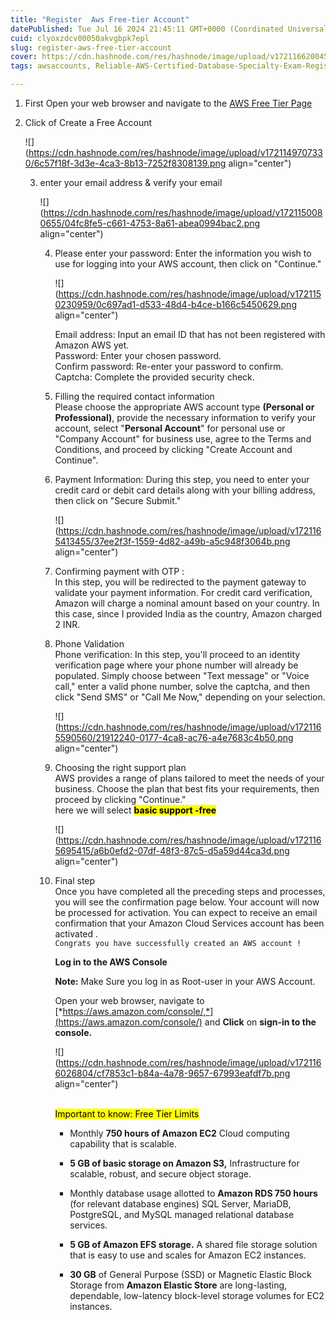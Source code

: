 ```yaml
---
title: "Register  Aws Free-tier Account"
datePublished: Tue Jul 16 2024 21:45:11 GMT+0000 (Coordinated Universal Time)
cuid: clyoxzdcv00050akvgbpk7epl
slug: register-aws-free-tier-account
cover: https://cdn.hashnode.com/res/hashnode/image/upload/v1721166200459/f7f49f37-feb4-409f-a5dd-54eb08bc2b11.png
tags: awsaccounts, Reliable-AWS-Certified-Database-Specialty-Exam-Registration, aws-free-tier-account-and-console, aws-free-tire-account

---
```


1. First Open your web browser and navigate to the [AWS Free Tier Page](https://aws.amazon.com/free/?all-free-tier.sort-by=item.additionalFields.SortRank&all-free-tier.sort-order=asc&awsf.Free%20Tier%20Types=*all&awsf.Free%20Tier%20Categories=*all)
    
2. Click of Create a Free Account
    
    ![](https://cdn.hashnode.com/res/hashnode/image/upload/v1721149707330/6c57f18f-3d3e-4ca3-8b13-7252f8308139.png align="center")
    
    3. enter your email address & verify your email
        
        ![](https://cdn.hashnode.com/res/hashnode/image/upload/v1721150080655/04fc8fe5-c661-4753-8a61-abea0994bac2.png align="center")
        
        4. Please enter your password: Enter the information you wish to use for logging into your AWS account, then click on "Continue."
            
            ![](https://cdn.hashnode.com/res/hashnode/image/upload/v1721150230959/0c697ad1-d533-48d4-b4ce-b166c5450629.png align="center")
            
            Email address: Input an email ID that has not been registered with Amazon AWS yet.  
            Password: Enter your chosen password.  
            Confirm password: Re-enter your password to confirm.  
            Captcha: Complete the provided security check.
            
        5. Filling the required contact information  
            Please choose the appropriate AWS account type **(Personal or Professional)**, provide the necessary information to verify your account, select "**Personal Account**" for personal use or "Company Account" for business use, agree to the Terms and Conditions, and proceed by clicking "Create Account and Continue".
            
        6. Payment Information: During this step, you need to enter your credit card or debit card details along with your billing address, then click on "Secure Submit."
            
            ![](https://cdn.hashnode.com/res/hashnode/image/upload/v1721165413455/37ee2f3f-1559-4d82-a49b-a5c948f3064b.png align="center")
            
        7. Confirming payment with OTP :  
            In this step, you will be redirected to the payment gateway to validate your payment information. For credit card verification, Amazon will charge a nominal amount based on your country. In this case, since I provided India as the country, Amazon charged 2 INR.
            
        8. Phone Validation  
            Phone verification: In this step, you'll proceed to an identity verification page where your phone number will already be populated. Simply choose between "Text message" or "Voice call," enter a valid phone number, solve the captcha, and then click "Send SMS" or "Call Me Now," depending on your selection.
            
            ![](https://cdn.hashnode.com/res/hashnode/image/upload/v1721165590560/21912240-0177-4ca8-ac76-a4e7683c4b50.png align="center")
            
        9. Choosing the right support plan  
            AWS provides a range of plans tailored to meet the needs of your business. Choose the plan that best fits your requirements, then proceed by clicking "Continue."  
            here we will select **<mark>basic support -free</mark>**
            
            ![](https://cdn.hashnode.com/res/hashnode/image/upload/v1721165695415/a6b0efd2-07df-48f3-87c5-d5a59d44ca3d.png align="center")
            
        10. Final step  
            Once you have completed all the preceding steps and processes, you will see the confirmation page below. Your account will now be processed for activation. You can expect to receive an email confirmation that your Amazon Cloud Services account has been activated .  
            `Congrats you have successfully created an AWS account !`  
              
            **Log in to the AWS Console**
            
            **Note:** Make Sure you log in as Root-user in your AWS Account.
            
            Open your web browser, navigate to [*https://aws.amazon.com/console/,*](https://aws.amazon.com/console/) and **Click** on **sign-in to the console.**
            
            ![](https://cdn.hashnode.com/res/hashnode/image/upload/v1721166026804/cf7853c1-b84a-4a78-9657-67993eafdf7b.png align="center")
            
            <mark><br>Important to know: Free Tier Limits</mark>
            
            * Monthly **750 hours of Amazon EC2** Cloud computing capability that is scalable.
                
            * **5 GB of basic storage on Amazon S3,** Infrastructure for scalable, robust, and secure object storage.
                
            * Monthly database usage allotted to **Amazon RDS 750 hours** (for relevant database engines) SQL Server, MariaDB, PostgreSQL, and MySQL managed relational database services.
                
            * **5 GB of Amazon EFS storage.** A shared file storage solution that is easy to use and scales for Amazon EC2 instances.
                
            * **30 GB** of General Purpose (SSD) or Magnetic Elastic Block Storage from **Amazon Elastic Store** are long-lasting, dependable, low-latency block-level storage volumes for EC2 instances.